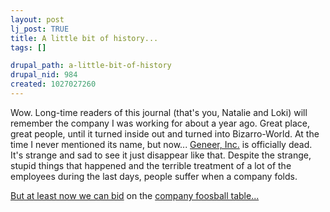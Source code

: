 ```yaml
--- 
layout: post
lj_post: TRUE
title: A little bit of history...
tags: []

drupal_path: a-little-bit-of-history
drupal_nid: 984
created: 1027027260
---
```

Wow. Long-time readers of this journal (that's you, Natalie and Loki) will remember the company I was working for about a year ago. Great place, great people, until it turned inside out and turned into Bizarro-World. At the time I never mentioned its name, but now... <A HREF="http://www.geneer.com">Geneer, Inc.</a> is officially dead. It's strange and sad to see it just disappear like that. Despite the strange, stupid things that happened and the terrible treatment of a lot of the employees during the last days, people suffer when a company folds.

<a HREF="http://cgi.ebay.com/aw-cgi/eBayISAPI.dll?ViewSellersOtherItems&userid=ahargreave">But at least now we can bid</a> on the <A HREF="http://cgi.ebay.com/ws/eBayISAPI.dll?ViewItem&item=1844937759">company foosball table...</a>
